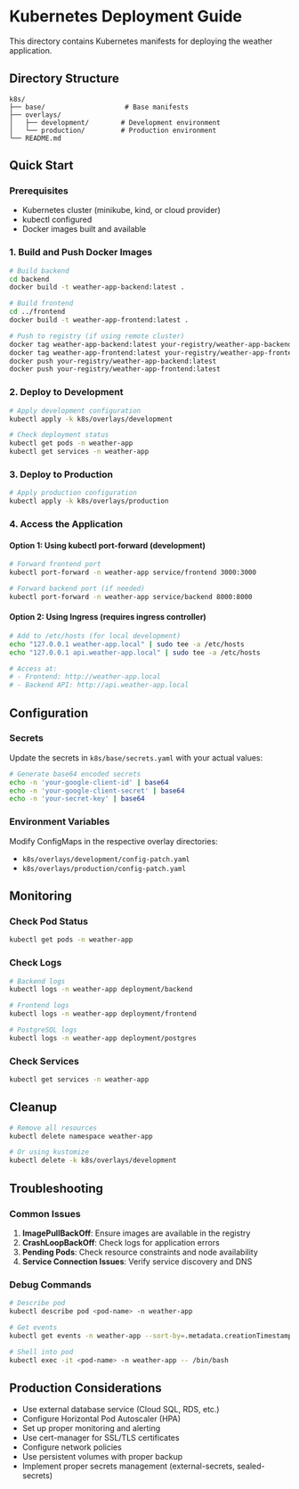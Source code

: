 # Kubernetes Deployment Guide

This directory contains Kubernetes manifests for deploying the weather application.

## Directory Structure

```
k8s/
├── base/                    # Base manifests
├── overlays/
│   ├── development/        # Development environment
│   └── production/         # Production environment
└── README.md
```

## Quick Start

### Prerequisites
- Kubernetes cluster (minikube, kind, or cloud provider)
- kubectl configured
- Docker images built and available

### 1. Build and Push Docker Images

```bash
# Build backend
cd backend
docker build -t weather-app-backend:latest .

# Build frontend
cd ../frontend
docker build -t weather-app-frontend:latest .

# Push to registry (if using remote cluster)
docker tag weather-app-backend:latest your-registry/weather-app-backend:latest
docker tag weather-app-frontend:latest your-registry/weather-app-frontend:latest
docker push your-registry/weather-app-backend:latest
docker push your-registry/weather-app-frontend:latest
```

### 2. Deploy to Development

```bash
# Apply development configuration
kubectl apply -k k8s/overlays/development

# Check deployment status
kubectl get pods -n weather-app
kubectl get services -n weather-app
```

### 3. Deploy to Production

```bash
# Apply production configuration
kubectl apply -k k8s/overlays/production
```

### 4. Access the Application

#### Option 1: Using kubectl port-forward (development)
```bash
# Forward frontend port
kubectl port-forward -n weather-app service/frontend 3000:3000

# Forward backend port (if needed)
kubectl port-forward -n weather-app service/backend 8000:8000
```

#### Option 2: Using Ingress (requires ingress controller)
```bash
# Add to /etc/hosts (for local development)
echo "127.0.0.1 weather-app.local" | sudo tee -a /etc/hosts
echo "127.0.0.1 api.weather-app.local" | sudo tee -a /etc/hosts

# Access at:
# - Frontend: http://weather-app.local
# - Backend API: http://api.weather-app.local
```

## Configuration

### Secrets

Update the secrets in `k8s/base/secrets.yaml` with your actual values:

```bash
# Generate base64 encoded secrets
echo -n 'your-google-client-id' | base64
echo -n 'your-google-client-secret' | base64
echo -n 'your-secret-key' | base64
```

### Environment Variables

Modify ConfigMaps in the respective overlay directories:
- `k8s/overlays/development/config-patch.yaml`
- `k8s/overlays/production/config-patch.yaml`

## Monitoring

### Check Pod Status
```bash
kubectl get pods -n weather-app
```

### Check Logs
```bash
# Backend logs
kubectl logs -n weather-app deployment/backend

# Frontend logs
kubectl logs -n weather-app deployment/frontend

# PostgreSQL logs
kubectl logs -n weather-app deployment/postgres
```

### Check Services
```bash
kubectl get services -n weather-app
```

## Cleanup

```bash
# Remove all resources
kubectl delete namespace weather-app

# Or using kustomize
kubectl delete -k k8s/overlays/development
```

## Troubleshooting

### Common Issues

1. **ImagePullBackOff**: Ensure images are available in the registry
2. **CrashLoopBackOff**: Check logs for application errors
3. **Pending Pods**: Check resource constraints and node availability
4. **Service Connection Issues**: Verify service discovery and DNS

### Debug Commands

```bash
# Describe pod
kubectl describe pod <pod-name> -n weather-app

# Get events
kubectl get events -n weather-app --sort-by=.metadata.creationTimestamp

# Shell into pod
kubectl exec -it <pod-name> -n weather-app -- /bin/bash
```

## Production Considerations

- Use external database service (Cloud SQL, RDS, etc.)
- Configure Horizontal Pod Autoscaler (HPA)
- Set up proper monitoring and alerting
- Use cert-manager for SSL/TLS certificates
- Configure network policies
- Use persistent volumes with proper backup
- Implement proper secrets management (external-secrets, sealed-secrets)